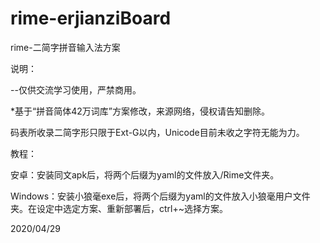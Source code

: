 # rime-erjianziBoard
rime-二简字拼音输入法方案

说明：

--仅供交流学习使用，严禁商用。

*基于“拼音简体42万词库”方案修改，来源网络，侵权请告知删除。

码表所收录二简字形只限于Ext-G以内，Unicode目前未收之字符无能为力。

教程：

安卓：安装同文apk后，将两个后缀为yaml的文件放入/Rime文件夹。

Windows：安装小狼毫exe后，将两个后缀为yaml的文件放入小狼毫用户文件夹。在设定中选定方案、重新部署后，ctrl+~选择方案。

   2020/04/29
